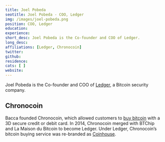 ```yaml
---
title: Joel Pobeda
seotitle: Joel Pobeda - COO, Ledger
img: /images/joel-pobeda.png
position: COO, Ledger
education:
experience:
short_desc: Joel Pobeda is the Co-founder and COO of Ledger.
long_desc:
affiliations: [Ledger, Chronocoin]
twitter:
github:
residence:
cats: [ ]
website:
---
```

Joel Pobeda is the Co-founder and COO of [Ledger](/ledger/), a Bitcoin security company.

## Chronocoin

Bacca founded Chronocoin, which allowed customers to [buy bitcoin](/en/how-buy-bitcoins-online-best-bitcoin-exchange-rate-bitcoin-price/) with a 3D secure credit or debit card. In 2014, Chronocoin merged with BTChip and La Maison du Bitcoin to become Ledger. Under Ledger, Chronocoin’s bitcoin buying service was re-branded as [Coinhouse](https://www.coinhouse.io/).
